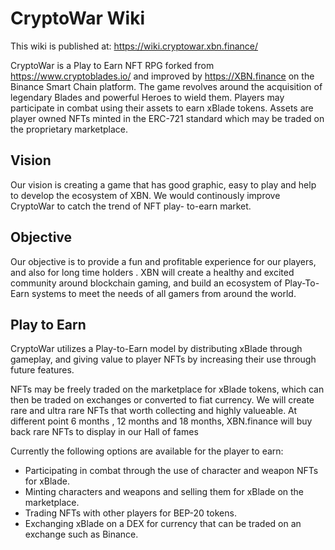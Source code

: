 # CryptoWar Wiki

This wiki is published at: https://wiki.cryptowar.xbn.finance/

CryptoWar is a Play to Earn NFT RPG forked from https://www.cryptoblades.io/ and improved by https://XBN.finance on the Binance Smart Chain platform. The game revolves around the acquisition of legendary Blades and powerful Heroes to wield them. Players may participate in combat using their assets to earn xBlade tokens. Assets are player owned NFTs minted in the ERC-721 standard which may be traded on the proprietary marketplace.

## Vision

Our vision is creating a game that  has good graphic, easy to play and help to develop the ecosystem of XBN. We would continously improve CryptoWar to catch the trend of NFT play- to-earn market.

## Objective

Our objective is to provide a fun and profitable experience for our players, and also for long time holders . XBN will create a healthy and excited community around blockchain gaming, and build an ecosystem of Play-To-Earn systems to meet the needs of all gamers from around the world.

## Play to Earn

CryptoWar utilizes a Play-to-Earn model by distributing xBlade through gameplay, and giving value to player NFTs by increasing their use through future features.

NFTs may be freely traded on the marketplace for xBlade tokens, which can then be traded on exchanges or converted to fiat currency. 
We will create rare and ultra rare NFTs that worth collecting and highly valueable.
At different point 6 months , 12 months and 18 months, XBN.finance will buy back rare NFTs to display in our Hall of fames

Currently the following options are available for the player to earn:

* Participating in combat through the use of character and weapon NFTs for xBlade.
* Minting characters and weapons and selling them for xBlade on the marketplace.
* Trading NFTs with other players for BEP-20 tokens.
* Exchanging xBlade on a DEX for currency that can be traded on an exchange such as Binance.

